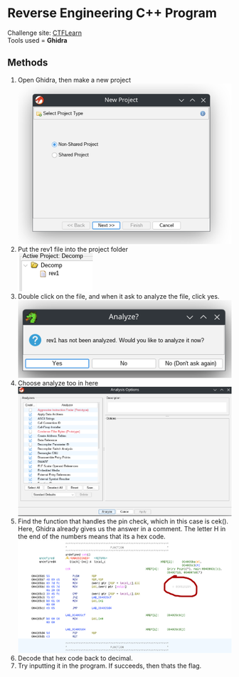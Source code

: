# Reverse Engineering C++ Program 

Challenge site: [CTFLearn](https://ctflearn.com/challenge/379)<br>
Tools used =
**Ghidra**<br>

## Methods

1. Open Ghidra, then make a new project<br>
![Ghidra](Screenshot_20250713_001448.png)
2. Put the rev1 file into the project folder<br>
![Project Folder](Screenshot_20250713_002005.png)
3. Double click on the file, and when it ask to analyze the file, click yes.<br>
![Analyze](Screenshot_20250713_002153.png)
4. Choose analyze too in here<br>
![Analyze2](Screenshot_20250713_002249.png)
5. Find the function that handles the pin check, which in this case is cek(). Here, Ghidra already gives us the answer in a comment. The letter H in the end of the numbers means that its a hex code. <br>
![Analyze3](Screenshot_20250713_002616.png)
6. Decode that hex code back to decimal.
7. Try inputting it in the program. If succeeds, then thats the flag.



